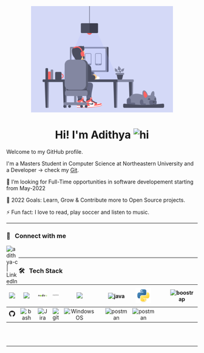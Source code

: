 <p align="center">
<img alt="GIF" src="https://github.com/adithyac94/adithyac94/blob/main/adigif.gif?raw=true" height="280" />
 <p/>
<h1 align="center"> Hi! I'm Adithya <img src="https://user-images.githubusercontent.com/1303154/88677602-1635ba80-d120-11ea-84d8-d263ba5fc3c0.gif" width="28px" alt="hi"></h1>

Welcome to my GitHub profile.

I'm a Masters Student in Computer Science at Northeastern University and a Developer -> check my [Git](https://github.com/adithyac94?tab=repositories).

👯 I’m looking for Full-Time opportunities in software developement starting from May-2022

🥅 2022 Goals: Learn, Grow & Contribute more to Open Source projects.

⚡ Fun fact: I love to read, play soccer and listen to music.

<hr>

### 🤝 &nbsp; Connect with me

[<img align="left" alt="adithya-c | LinkedIn" width="32px" src="https://cdn.jsdelivr.net/npm/simple-icons@v3/icons/linkedin.svg" />][linkedin]

<br /> 

<hr>

### 🛠 &nbsp; Tech Stack 

|<img src="https://cdn.jsdelivr.net/gh/devicons/devicon/icons/angularjs/angularjs-original.svg" width=40> | <img src="https://www.vectorlogo.zone/logos/springio/springio-icon.svg" width=40> | <img src="https://raw.githubusercontent.com/devicons/devicon/master/icons/nodejs/nodejs-original-wordmark.svg" width="40"> | <img src="https://raw.githubusercontent.com/devicons/devicon/master/icons/express/express-original-wordmark.svg" width="40"> | <img src="https://www.vectorlogo.zone/logos/java/java-vertical.svg" width="40"> | <img src="https://raw.githubusercontent.com/devicons/devicon/master/icons/javascript/javascript-original.svg" width="40"> | <img src="https://cdn.jsdelivr.net/gh/devicons/devicon/icons/java/java-original-wordmark.svg" alt="java" width="40"> | <img src="https://raw.githubusercontent.com/devicons/devicon/master/icons/python/python-original.svg" alt="python" width="40">  | <img src="https://raw.githubusercontent.com/devicons/devicon/master/icons/html5/html5-original-wordmark.svg" alt="html5" width="40">  | <img src="https://raw.githubusercontent.com/devicons/devicon/master/icons/css3/css3-original-wordmark.svg" alt="css3" width="40"> | <img src="https://www.vectorlogo.zone/logos/getbootstrap/getbootstrap-icon.svg" alt="boostrap" width="40"> | <img src="https://www.vectorlogo.zone/logos/mysql/mysql-ar21.svg" alt="mysql" width="40"> | <img src="https://github.com/jupyter/qtconsole/blob/master/qtconsole/resources/icon/JupyterConsole.svg" alt="Jupyter Notebook" width="40"> | <img src="https://cdn.jsdelivr.net/gh/devicons/devicon/icons/typescript/typescript-original.svg" alt="ts" width="40"> | 
|:-:|:-:|:-:|:-:|:-:|:-:|:-:|:-:|:-:|:-:|:-:|:-:|:-:|:-:|
|<img src="https://raw.githubusercontent.com/github/explore/78df643247d429f6cc873026c0622819ad797942/topics/github/github.png" alt="GitHub" width="40"> | <img src="https://cdn.jsdelivr.net/gh/devicons/devicon/icons/bash/bash-original.svg" alt="bash" width="45" height="45"/> | <img src="https://upload.wikimedia.org/wikipedia/commons/4/4a/Jira_Software%402x-blue.png" alt="Jira" width="40"> | <img src="https://www.vectorlogo.zone/logos/git-scm/git-scm-icon.svg" alt="git" width="40"> | <img src="https://upload.wikimedia.org/wikipedia/commons/8/8d/Windows_darkblue_2012.svg" alt="WindowsOS" width="40"> | <img src="https://raw.githubusercontent.com/devicons/devicon/master/icons/linux/linux-original.svg" alt="linux" width="40"> | <img src="https://www.vectorlogo.zone/logos/getpostman/getpostman-icon.svg" alt="postman" width="40"> | <img src="https://www.vectorlogo.zone/logos/visualstudio_code/visualstudio_code-icon.svg" alt="postman" width="40"> |

<br />
<br />

---

[linkedin]: https://www.linkedin.com/in/adithya-ne


<!--
**flyninja94/flyninja94** is a ✨ _special_ ✨ repository because its `README.md` (this file) appears on your GitHub profile.

Here are some ideas to get you started:

- 🔭 I’m currently working on ...
- 🌱 I’m currently learning ...
- 👯 I’m looking to collaborate on ...
- 🤔 I’m looking for help with ...
- 💬 Ask me about ...
- 📫 How to reach me: ...
- 😄 Pronouns: ...
- ⚡ Fun fact: ...
-->

